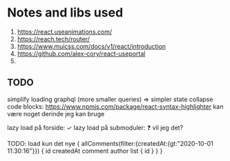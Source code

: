 # Notes and libs used

1. https://react.useanimations.com/
2. https://reach.tech/router/
3. https://www.muicss.com/docs/v1/react/introduction
4. https://github.com/alex-cory/react-useportal
5.

## TODO

simplify loading graphql (more smaller queries) => simpler state
collapse code blocks: https://www.npmjs.com/package/react-syntax-highlighter kan være noget derinde jeg kan bruge

lazy load på forside: ✓
lazy load på submoduler: ❓ vil jeg det?

TODO: load kun det nye
{
allComments(filter:{createdAt:{gt:"2020-10-01 11:30:16"}}) {
id
createdAt
comment
author
list {
id
}
}
}
